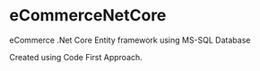 # eCommerceNetCore
eCommerce .Net Core Entity framework using MS-SQL Database

Created using Code First Approach.
